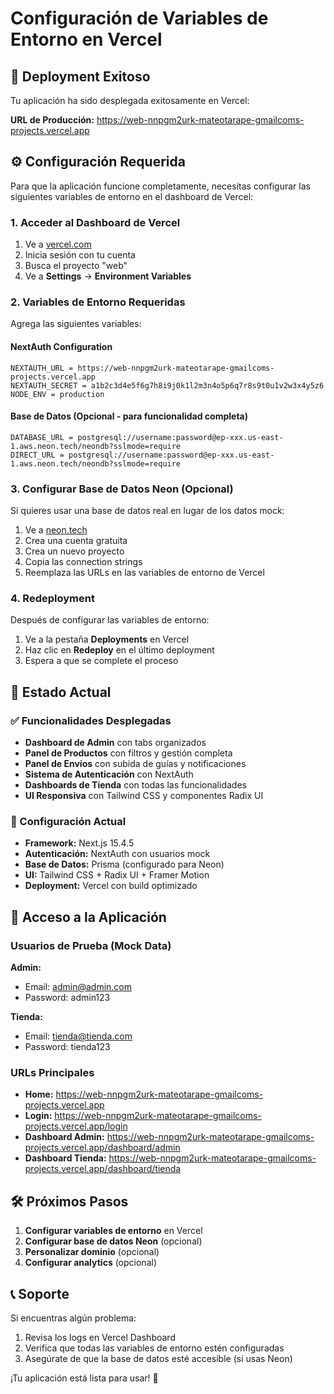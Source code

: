 # Configuración de Variables de Entorno en Vercel

## 🚀 Deployment Exitoso

Tu aplicación ha sido desplegada exitosamente en Vercel:

**URL de Producción:** https://web-nnpgm2urk-mateotarape-gmailcoms-projects.vercel.app

## ⚙️ Configuración Requerida

Para que la aplicación funcione completamente, necesitas configurar las siguientes variables de entorno en el dashboard de Vercel:

### 1. Acceder al Dashboard de Vercel

1. Ve a [vercel.com](https://vercel.com)
2. Inicia sesión con tu cuenta
3. Busca el proyecto "web"
4. Ve a **Settings** → **Environment Variables**

### 2. Variables de Entorno Requeridas

Agrega las siguientes variables:

#### NextAuth Configuration
```
NEXTAUTH_URL = https://web-nnpgm2urk-mateotarape-gmailcoms-projects.vercel.app
NEXTAUTH_SECRET = a1b2c3d4e5f6g7h8i9j0k1l2m3n4o5p6q7r8s9t0u1v2w3x4y5z6
NODE_ENV = production
```

#### Base de Datos (Opcional - para funcionalidad completa)
```
DATABASE_URL = postgresql://username:password@ep-xxx.us-east-1.aws.neon.tech/neondb?sslmode=require
DIRECT_URL = postgresql://username:password@ep-xxx.us-east-1.aws.neon.tech/neondb?sslmode=require
```

### 3. Configurar Base de Datos Neon (Opcional)

Si quieres usar una base de datos real en lugar de los datos mock:

1. Ve a [neon.tech](https://neon.tech)
2. Crea una cuenta gratuita
3. Crea un nuevo proyecto
4. Copia las connection strings
5. Reemplaza las URLs en las variables de entorno de Vercel

### 4. Redeployment

Después de configurar las variables de entorno:

1. Ve a la pestaña **Deployments** en Vercel
2. Haz clic en **Redeploy** en el último deployment
3. Espera a que se complete el proceso

## 🎯 Estado Actual

### ✅ Funcionalidades Desplegadas

- **Dashboard de Admin** con tabs organizados
- **Panel de Productos** con filtros y gestión completa
- **Panel de Envíos** con subida de guías y notificaciones
- **Sistema de Autenticación** con NextAuth
- **Dashboards de Tienda** con todas las funcionalidades
- **UI Responsiva** con Tailwind CSS y componentes Radix UI

### 🔧 Configuración Actual

- **Framework:** Next.js 15.4.5
- **Autenticación:** NextAuth con usuarios mock
- **Base de Datos:** Prisma (configurado para Neon)
- **UI:** Tailwind CSS + Radix UI + Framer Motion
- **Deployment:** Vercel con build optimizado

## 📱 Acceso a la Aplicación

### Usuarios de Prueba (Mock Data)

**Admin:**
- Email: admin@admin.com
- Password: admin123

**Tienda:**
- Email: tienda@tienda.com
- Password: tienda123

### URLs Principales

- **Home:** https://web-nnpgm2urk-mateotarape-gmailcoms-projects.vercel.app
- **Login:** https://web-nnpgm2urk-mateotarape-gmailcoms-projects.vercel.app/login
- **Dashboard Admin:** https://web-nnpgm2urk-mateotarape-gmailcoms-projects.vercel.app/dashboard/admin
- **Dashboard Tienda:** https://web-nnpgm2urk-mateotarape-gmailcoms-projects.vercel.app/dashboard/tienda

## 🛠️ Próximos Pasos

1. **Configurar variables de entorno** en Vercel
2. **Configurar base de datos Neon** (opcional)
3. **Personalizar dominio** (opcional)
4. **Configurar analytics** (opcional)

## 📞 Soporte

Si encuentras algún problema:

1. Revisa los logs en Vercel Dashboard
2. Verifica que todas las variables de entorno estén configuradas
3. Asegúrate de que la base de datos esté accesible (si usas Neon)

¡Tu aplicación está lista para usar! 🎉